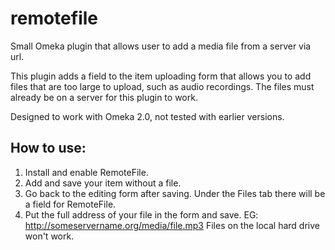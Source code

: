 # remotefile
Small Omeka plugin that allows user to add a media file from a server via url.

This plugin adds a field to the item uploading form that allows you to add files that are too large to upload, such as audio recordings.  The files must already be on a server for this plugin to work.

Designed to work with Omeka 2.0, not tested with earlier versions.

## How to use:



1. Install and enable RemoteFile.
2. Add and save your item without a file.
3. Go back to the editing form after saving.  Under the Files tab there will be a field for RemoteFile.
4. Put the full address of your file in the form and save.  EG:  http://someservername.org/media/file.mp3   Files on the local hard drive won't work.


